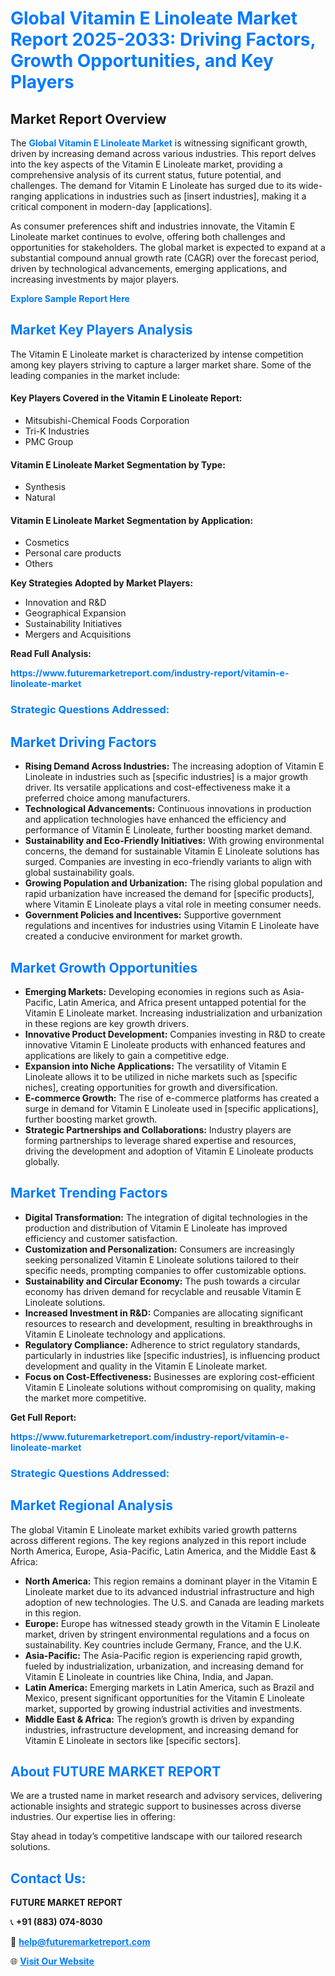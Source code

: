 <h1 style="color: #007BFF;">Global Vitamin E Linoleate Market Report 2025-2033: Driving Factors, Growth Opportunities, and Key Players</h1>

<section id="overview">
<h2>Market Report Overview</h2>
<p>The <a href="https://www.futuremarketreport.com/industry-report/vitamin-e-linoleate-market" style="color: #007BFF; text-decoration: none;"><strong>Global Vitamin E Linoleate Market</strong></a> is witnessing significant growth, driven by increasing demand across various industries. This report delves into the key aspects of the Vitamin E Linoleate market, providing a comprehensive analysis of its current status, future potential, and challenges. The demand for Vitamin E Linoleate has surged due to its wide-ranging applications in industries such as [insert industries], making it a critical component in modern-day [applications].</p>
<p>As consumer preferences shift and industries innovate, the Vitamin E Linoleate market continues to evolve, offering both challenges and opportunities for stakeholders. The global market is expected to expand at a substantial compound annual growth rate (CAGR) over the forecast period, driven by technological advancements, emerging applications, and increasing investments by major players.</p>
</section>

<section id="overview">
<p><a href="https://www.futuremarketreport.com/request-sample/reportId=28355" style="color: #007BFF; text-decoration: none;"><strong>Explore Sample Report Here</strong></a></p>
</section>

<section id="key-players">
<h2 style="color: #007BFF;">Market Key Players Analysis</h2>
<p>The Vitamin E Linoleate market is characterized by intense competition among key players striving to capture a larger market share. Some of the leading companies in the market include:</p>
<h4>Key Players Covered in the Vitamin E Linoleate Report:</h4>
<ul><li>Mitsubishi-Chemical Foods Corporation</li><li>Tri-K Industries</li><li>PMC Group</li></ul>
<h4>Vitamin E Linoleate Market Segmentation by Type:</h4>
<ul><li>Synthesis</li><li>Natural</li></ul>

<h4>Vitamin E Linoleate Market Segmentation by Application:</h4>
<ul><li>Cosmetics</li><li>Personal care products</li><li>Others</li></ul>
<p><strong>Key Strategies Adopted by Market Players:</strong></p>
<ul>
<li>Innovation and R&D</li>
<li>Geographical Expansion</li>
<li>Sustainability Initiatives</li>
<li>Mergers and Acquisitions</li>
</ul>
</section>

<section>
<p><strong>Read Full Analysis: </strong></p><a href="https://www.futuremarketreport.com/industry-report/vitamin-e-linoleate-market" style="color: #007BFF; text-decoration: none;"><strong>https://www.futuremarketreport.com/industry-report/vitamin-e-linoleate-market</strong></a>
<h3 style="color: #007BFF;">Strategic Questions Addressed:</h3>
</section>

<section id="driving-factors">
<h2 style="color: #007BFF;">Market Driving Factors</h2>
<ul>
<li><strong>Rising Demand Across Industries:</strong> The increasing adoption of Vitamin E Linoleate in industries such as [specific industries] is a major growth driver. Its versatile applications and cost-effectiveness make it a preferred choice among manufacturers.</li>
<li><strong>Technological Advancements:</strong> Continuous innovations in production and application technologies have enhanced the efficiency and performance of Vitamin E Linoleate, further boosting market demand.</li>
<li><strong>Sustainability and Eco-Friendly Initiatives:</strong> With growing environmental concerns, the demand for sustainable Vitamin E Linoleate solutions has surged. Companies are investing in eco-friendly variants to align with global sustainability goals.</li>
<li><strong>Growing Population and Urbanization:</strong> The rising global population and rapid urbanization have increased the demand for [specific products], where Vitamin E Linoleate plays a vital role in meeting consumer needs.</li>
<li><strong>Government Policies and Incentives:</strong> Supportive government regulations and incentives for industries using Vitamin E Linoleate have created a conducive environment for market growth.</li>
</ul>
</section>

<section id="growth-opportunities">
<h2 style="color: #007BFF;">Market Growth Opportunities</h2>
<ul>
<li><strong>Emerging Markets:</strong> Developing economies in regions such as Asia-Pacific, Latin America, and Africa present untapped potential for the Vitamin E Linoleate market. Increasing industrialization and urbanization in these regions are key growth drivers.</li>
<li><strong>Innovative Product Development:</strong> Companies investing in R&D to create innovative Vitamin E Linoleate products with enhanced features and applications are likely to gain a competitive edge.</li>
<li><strong>Expansion into Niche Applications:</strong> The versatility of Vitamin E Linoleate allows it to be utilized in niche markets such as [specific niches], creating opportunities for growth and diversification.</li>
<li><strong>E-commerce Growth:</strong> The rise of e-commerce platforms has created a surge in demand for Vitamin E Linoleate used in [specific applications], further boosting market growth.</li>
<li><strong>Strategic Partnerships and Collaborations:</strong> Industry players are forming partnerships to leverage shared expertise and resources, driving the development and adoption of Vitamin E Linoleate products globally.</li>
</ul>
</section>

<section id="trending-factors">
<h2 style="color: #007BFF;">Market Trending Factors</h2>
<ul>
<li><strong>Digital Transformation:</strong> The integration of digital technologies in the production and distribution of Vitamin E Linoleate has improved efficiency and customer satisfaction.</li>
<li><strong>Customization and Personalization:</strong> Consumers are increasingly seeking personalized Vitamin E Linoleate solutions tailored to their specific needs, prompting companies to offer customizable options.</li>
<li><strong>Sustainability and Circular Economy:</strong> The push towards a circular economy has driven demand for recyclable and reusable Vitamin E Linoleate solutions.</li>
<li><strong>Increased Investment in R&D:</strong> Companies are allocating significant resources to research and development, resulting in breakthroughs in Vitamin E Linoleate technology and applications.</li>
<li><strong>Regulatory Compliance:</strong> Adherence to strict regulatory standards, particularly in industries like [specific industries], is influencing product development and quality in the Vitamin E Linoleate market.</li>
<li><strong>Focus on Cost-Effectiveness:</strong> Businesses are exploring cost-efficient Vitamin E Linoleate solutions without compromising on quality, making the market more competitive.</li>
</ul>
</section>

<section>
<p><strong>Get Full Report: </strong></p><a href="https://www.futuremarketreport.com/industry-report/vitamin-e-linoleate-market" style="color: #007BFF; text-decoration: none;"><strong>https://www.futuremarketreport.com/industry-report/vitamin-e-linoleate-market</strong></a>
<h3 style="color: #007BFF;">Strategic Questions Addressed:</h3>
</section>


<section id="regional-analysis">
<h2 style="color: #007BFF;">Market Regional Analysis</h2>
<p>The global Vitamin E Linoleate market exhibits varied growth patterns across different regions. The key regions analyzed in this report include North America, Europe, Asia-Pacific, Latin America, and the Middle East & Africa:</p>
<ul>
<li><strong>North America:</strong> This region remains a dominant player in the Vitamin E Linoleate market due to its advanced industrial infrastructure and high adoption of new technologies. The U.S. and Canada are leading markets in this region.</li>
<li><strong>Europe:</strong> Europe has witnessed steady growth in the Vitamin E Linoleate market, driven by stringent environmental regulations and a focus on sustainability. Key countries include Germany, France, and the U.K.</li>
<li><strong>Asia-Pacific:</strong> The Asia-Pacific region is experiencing rapid growth, fueled by industrialization, urbanization, and increasing demand for Vitamin E Linoleate in countries like China, India, and Japan.</li>
<li><strong>Latin America:</strong> Emerging markets in Latin America, such as Brazil and Mexico, present significant opportunities for the Vitamin E Linoleate market, supported by growing industrial activities and investments.</li>
<li><strong>Middle East & Africa:</strong> The region’s growth is driven by expanding industries, infrastructure development, and increasing demand for Vitamin E Linoleate in sectors like [specific sectors].</li>
</ul>
</section>

<footer>
<h2 style="color: #007BFF;">About FUTURE MARKET REPORT</h2>
<p>We are a trusted name in market research and advisory services, delivering actionable insights and strategic support to businesses across diverse industries. Our expertise lies in offering:</p>

<p>Stay ahead in today’s competitive landscape with our tailored research solutions.</p>

<h2 style="color: #007BFF;">Contact Us:</h2>
<p><strong>FUTURE MARKET REPORT</strong></p>
<p>📞 <strong>+91 (883) 074-8030</strong></p>
<p>📧 <strong><a href="mailto:help@futuremarketreport.com" style="color: #007BFF;">help@futuremarketreport.com</a></strong></p>
<p>🌐 <strong><a href="https://www.futuremarketreport.com/" style="color: #007BFF;">Visit Our Website</a></strong></p>
</footer>